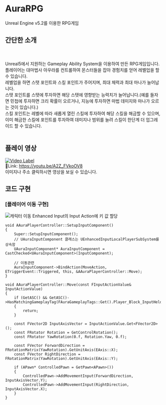 # AuraRPG
Unreal Engine v5.2를 이용한 RPG게임
</BR>

간단한 소개
---

</BR></BR>
Unreal5에서 지원하는 Gameplay Ability System을 이용하여 만든 RPG게임입니다.</BR>
플레이어는 대마법사 아우라를 컨트롤하여 몬스터들을 잡아 경험치를 얻어 레벨업을 할 수 있습니다.</BR>
레벨업을 하면 스탯 포인트와 스킬 포인트가 주어지며, 최대 체력과 최대 마나가 늘어납니다.</BR>
스탯 포인트를 스탯에 투자하면 해당 스탯에 영향받는 능력치가 늘어납니다.(예를 들자면 민첩에 투자하면 크리 확률이 오르거나, 지능에 투자하면 마법 데미지와 마나가 오르는 것이 있습니다.)</BR>
스킬 포인트는 레벨에 따라 새롭게 열린 스킬에 투자하여 해당 스킬을 해금할 수 있으며, 이미 해금한 스킬에 포인트를 투자하여 데미지나 범위를 늘려 스킬이 한단계 더 업그레이드 할 수 있습니다.
</BR></BR>

플레이 영상
---
[![Video Label](http://img.youtube.com/vi/A2Z_FVkoOV8/0.jpg)](https://youtu.be/A2Z_FVkoOV8)
</BR>
👀Link: https://youtu.be/A2Z_FVkoOV8</BR>
이미지나 주소 클릭하시면 영상을 보실 수 있습니다. </BR>

코드 구현
---
### [플레이어 이동 구현]
![캐릭터 이동](https://github.com/rakkeshasa/AuraRPG/assets/77041622/d827e189-1a24-481f-a355-0e84b307e1d3)
Enhanced Input의 Input Action에 키 값 할당</BR>
```
void AAuraPlayerController::SetupInputComponent()
{
	Super::SetupInputComponent();
	// UAuraInputComponent 클래스는 UEnhancedInputLocalPlayerSubSystem를 상속함
	UAuraInputComponent* AuraInputComponent = CastChecked<UAuraInputComponent>(InputComponent);
	
	// 이동관련
	AuraInputComponent->BindAction(MoveAction, ETriggerEvent::Triggered, this, &AAuraPlayerController::Move);
}

void AAuraPlayerController::Move(const FInputActionValue& InputActionValue)
{
	if (GetASC() && GetASC()->HasMatchingGameplayTag(FAuraGameplayTags::Get().Player_Block_InputHeld))
	{
		return;
	}

	const FVector2D InputAxisVector = InputActionValue.Get<FVector2D>();
	const FRotator Rotation = GetControlRotation();
	const FRotator YawRotation(0.f, Rotation.Yaw, 0.f);

	const FVector ForwardDirection = FRotationMatrix(YawRotation).GetUnitAxis(EAxis::X);
	const FVector RightDirection = FRotationMatrix(YawRotation).GetUnitAxis(EAxis::Y);

	if (APawn* ControlledPawn = GetPawn<APawn>())
	{
		ControlledPawn->AddMovementInput(ForwardDirection, InputAxisVector.Y);
		ControlledPawn->AddMovementInput(RightDirection, InputAxisVector.X);
	}
}
```
